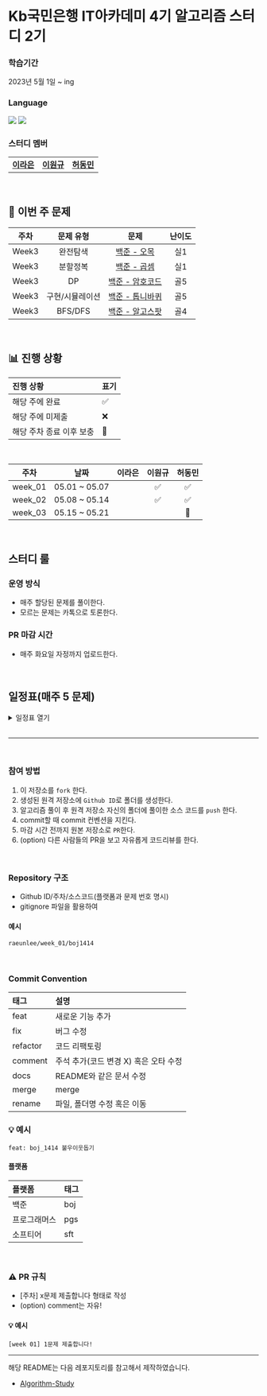 # Kb국민은행 IT아카데미 4기 알고리즘 스터디 2기
### 학습기간
2023년 5월 1일 ~ ing

### Language
<img src="https://img.shields.io/badge/Java-007396.svg?&style=for-the-badge&logo=Java&logoColor=white"> <img src="https://img.shields.io/badge/python-007396.svg?&style=for-the-badge&logo=Java&logoColor=white"> 
### 스터디 멤버

<table>
  <tr>
    <td align="center"><a href="https://github.com/raeunlee"><b>이라은</b></a></td>
    <td align="center"><a href="https://github.com/OneK-2"><b>이원규</b></a></td>
    <td align="center"><a href="https://github.com/hurdong"><b>허동민</b></a></td>
  </tr>
</table>

<br/>

## 📝 이번 주 문제

| 주차 | 문제 유형 | 문제 | 난이도 |
|:---:|:---:|:---:|:---:|
|Week3|완전탐색|[백준 - 오목](https://www.acmicpc.net/problem/2615)|실1|
|Week3|분할정복|[백준 - 곱셈](https://www.acmicpc.net/problem/1629)|실1|
|Week3|DP|[백준 - 암호코드](https://www.acmicpc.net/problem/2011)|골5|
|Week3|구현/시뮬레이션|[백준 - 톱니바퀴](https://www.acmicpc.net/problem/14891)|골5|
|Week3|BFS/DFS|[백준 - 알고스팟](https://www.acmicpc.net/problem/1261)|골4|
<br/>

## 📊 진행 상황

| 진행 상황            | 표기  |
|:-----------------|:----|
| 해당 주에 완료       | ✅ |
| 해당 주에 미제출   | ❌ |
| 해당 주차 종료 이후 보충 | 🔺 |

<br>

|   주차    |      날짜       | 이라은 | 이원규 | 허동민 |
|:-------:|:-------------:|:-----:|:-----:|:-----:|
| week_01 | 05.01 ~ 05.07 |    |  ✅  | ✅   | 
| week_02 | 05.08 ~ 05.14 |    | ✅   | ✅   | 
| week_03 | 05.15 ~ 05.21 |    |    | 🔺   | 


<br/>

## 스터디 룰

### 운영 방식
- 매주 할당된 문제를 풀이한다.
- 모르는 문제는 카톡으로 토론한다.

### PR 마감 시간
- 매주 화요일 자정까지 업로드한다.

<br/>

## 일정표(매주 5 문제)
<details>
  <summary>일정표 열기</summary>
 
| 주차 | 문제 유형 | 문제 | 난이도 |
|:---:|:---:|:---:|:---:|
|Week2|BFS,DFS|[백준 - 상범 빌딩](https://www.acmicpc.net/problem/6593)|골4|
|Week2|BFS,DFS|[백준 - 토마토](https://www.acmicpc.net/problem/7576)|골5|
|Week2|이분탐색|[백준 - 암기왕](https://www.acmicpc.net/problem/2776)|실4|
|Week2|이분탐색|[백준 - 용돈 관리](https://www.acmicpc.net/problem/6236)|실2|
|Week2|이분탐색|[백준 - 기타 레슨](https://www.acmicpc.net/problem/2343)|실1|
|Week1|구현|[백준 - 빙고](https://www.acmicpc.net/problem/2578)|실4|
|Week1|구현|[백준 - 기적의 매매법](https://www.acmicpc.net/problem/20546)|실5|
|Week1|완전탐색|[백준 - 숫자야구](https://www.acmicpc.net/problem/2503)|실3|
|Week1|완전탐색|[백준 - 체스판 다시 칠하기](https://www.acmicpc.net/problem/1018)|실4|
|Week1|완전탐색|[백준 - 동전 게임](https://www.acmicpc.net/problem/9079)|실2|

  </details>
<br/>

---

<br/>

### 참여 방법
1. 이 저장소를 `fork` 한다.
2. 생성된 원격 저장소에 `Github ID`로 폴더를 생성한다.
3. 알고리즘 풀이 후 원격 저장소 자신의 폴더에 풀이한 소스 코드를 `push` 한다.
4. commit할 때 commit 컨벤션을 지킨다.
5. 마감 시간 전까지 원본 저장소로 `PR`한다.
6. (option) 다른 사람들의 PR을 보고 자유롭게 코드리뷰를 한다.

<br/>

### Repository 구조
- Github ID/주차/소스코드(플랫폼과 문제 번호 명시)
- gitignore 파일을 활용하여 

#### 예시
`raeunlee/week_01/boj1414`

<br/>

### Commit Convention
| 태그       | 설명                  |
|:---------|:------------------------|
| feat     | 새로운 기능 추가               |
| fix      | 버그 수정                   |
| refactor | 코드 리팩토링                 |
| comment  | 주석 추가(코드 변경 X) 혹은 오타 수정 |
| docs     | README와 같은 문서 수정        |
| merge    | merge                   |
| rename   | 파일, 폴더명 수정 혹은 이동        |

### 💡 예시
`feat: boj_1414 불우이웃돕기`

#### 플랫폼

| 플랫폼    | 태그  |
|:-------|:----|
| 백준     | boj |
| 프로그래머스 | pgs |
| 소프티어 | sft |

<br/>

### ⚠️ PR 규칙
- [주차] x문제 제출합니다 형태로 작성
- (option) comment는 자유!

#### 💡 예시
`[week 01] 1문제 제출합니다! `

---

해당 README는 다음 레포지토리를 참고해서 제작하였습니다.
- [Algorithm-Study](https://github.com/CodeSquad-2023-BE-Study/Algorithm-Study/blob/main/README.md)
